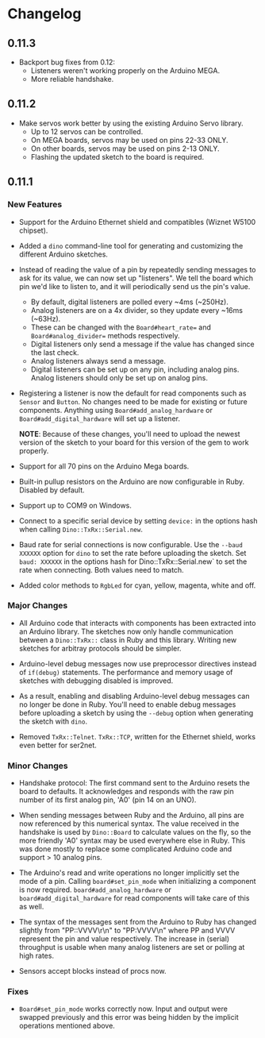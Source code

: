# Changelog

## 0.11.3
* Backport bug fixes from 0.12:
  * Listeners weren't working properly on the Arduino MEGA.
  * More reliable handshake.

## 0.11.2

* Make servos work better by using the existing Arduino Servo library.
  * Up to 12 servos can be controlled.
  * On MEGA boards, servos may be used on pins 22-33 ONLY.
  * On other boards, servos may be used on pins 2-13 ONLY.
  * Flashing the updated sketch to the board is required.

## 0.11.1
 
### New Features

* Support for the Arduino Ethernet shield and compatibles (Wiznet W5100 chipset).

* Added a `dino` command-line tool for generating and customizing the different Arduino sketches.

* Instead of reading the value of a pin by repeatedly sending messages to ask for its value, we can now set up "listeners". We tell the board which pin we'd like to listen to, and it will periodically send us the pin's value.
  * By default, digital listeners are polled every ~4ms (~250Hz).
  * Analog listeners are on a 4x divider, so they update every ~16ms (~63Hz).
  * These can be changed with the `Board#heart_rate=` and `Board#analog_divider=` methods respectively.
  * Digital listeners only send a message if the value has changed since the last check.
  * Analog listeners always  send a message.
  * Digital listeners can be set up on any pin, including analog pins. Analog listeners should only be set up on analog pins.

* Registering a listener is now the default for read components such as `Sensor` and `Button`. No changes need to be made for existing or future components. Anything using `Board#add_analog_hardware` or `Board#add_digital_hardware` will set up a listener.

  __NOTE__: Because of these changes, you'll need to upload the newest version of the sketch to your board for this version of the gem to work properly.

* Support for all 70 pins on the Arduino Mega boards.

* Built-in pullup resistors on the Arduino are now configurable in Ruby. Disabled by default.

* Support up to COM9 on Windows.

* Connect to a specific serial device by setting `device:` in the options hash when calling `Dino::TxRx::Serial.new`.

* Baud rate for serial connections is now configurable. Use the `--baud XXXXXX` option for `dino` to set the rate before uploading the sketch. Set `baud: XXXXXX` in the options hash for Dino::TxRx::Serial.new` to set the rate when connecting. Both values need to match.

* Added color methods to `RgbLed` for cyan, yellow, magenta, white and off.

### Major Changes

* All Arduino code that interacts with components has been extracted into an Arduino library. The sketches now only handle communication between a `Dino::TxRx::` class in Ruby and this library. Writing new sketches for arbitray protocols should be simpler.

* Arduino-level debug messages now use preprocessor directives instead of `if(debug)` statements. The performance and memory usage of sketches with debugging disabled is improved.

* As a result, enabling and disabling Arduino-level debug messages can no longer be done in Ruby. You'll need to enable debug messages before uploading a sketch by using the `--debug` option when generating the sketch with `dino`.

* Removed `TxRx::Telnet`. `TxRx::TCP`, written for the Ethernet shield, works even better for ser2net.

### Minor Changes

* Handshake protocol: The first command sent to the Arduino resets the board to defaults. It acknowledges and responds with the raw pin number of its first analog pin, 'A0' (pin 14 on an UNO).

* When sending messages between Ruby and the Arduino, all pins are now referenced by this numerical syntax. The value received in the handshake is used by `Dino::Board` to calculate values on the fly, so the more friendly 'A0' syntax may be used everywhere else in Ruby. This was done mostly to replace some complicated Arduino code and support > 10 analog pins.

* The Arduino's read and write operations no longer implicitly set the mode of a pin. Calling `board#set_pin_mode` when initializing a component is now required. `board#add_analog_hardware` or `board#add_digital_hardware` for read components will take care of this as well.

* The syntax of the messages sent from the Arduino to Ruby has changed slightly from "PP::VVVV\r\n" to "PP:VVVV\n" where PP and VVVV represent the pin and value respectively. The increase in (serial) throughput is usable when many analog listeners are set or polling at high rates.

* Sensors accept blocks instead of procs now.

### Fixes

* `Board#set_pin_mode` works correctly now. Input and output were swapped previously and this error was being hidden by the implicit operations mentioned above.
